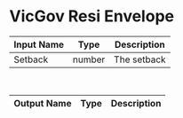 

# VicGov Resi Envelope



|Input Name|Type|Description|
|---|---|---|
|Setback|number|The setback|


<br>

|Output Name|Type|Description|
|---|---|---|


